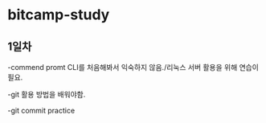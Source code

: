 # bitcamp-study

## 1일차
-commend promt CLI를 처음해봐서 익숙하지 않음./리눅스 서버 활용을 위해 연습이 필요.

-git 활용 방법을 배워야함.

-git commit practice
